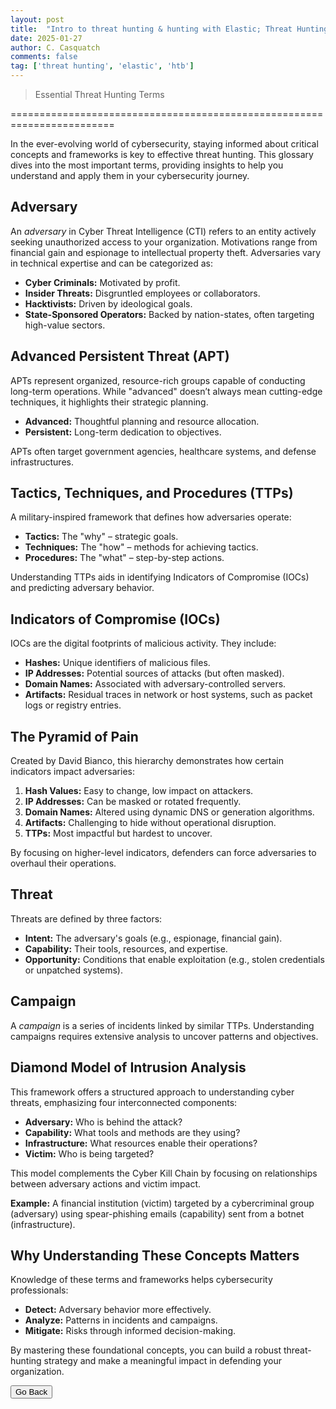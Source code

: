 ```yaml
---
layout: post
title:  "Intro to threat hunting & hunting with Elastic; Threat Hunting Glossery"
date: 2025-01-27
author: C. Casquatch
comments: false
tag: ['threat hunting', 'elastic', 'htb']
---
```


> Essential Threat Hunting Terms

========================================================================

In the ever-evolving world of cybersecurity, staying informed about critical concepts and frameworks is key to effective threat hunting. This glossary dives into the most important terms, providing insights to help you understand and apply them in your cybersecurity journey.

Adversary
---------

An _adversary_ in Cyber Threat Intelligence (CTI) refers to an entity actively seeking unauthorized access to your organization. Motivations range from financial gain and espionage to intellectual property theft. Adversaries vary in technical expertise and can be categorized as:

*   **Cyber Criminals:** Motivated by profit.
*   **Insider Threats:** Disgruntled employees or collaborators.
*   **Hacktivists:** Driven by ideological goals.
*   **State-Sponsored Operators:** Backed by nation-states, often targeting high-value sectors.

Advanced Persistent Threat (APT)
--------------------------------

APTs represent organized, resource-rich groups capable of conducting long-term operations. While "advanced" doesn’t always mean cutting-edge techniques, it highlights their strategic planning.

*   **Advanced:** Thoughtful planning and resource allocation.
*   **Persistent:** Long-term dedication to objectives.

APTs often target government agencies, healthcare systems, and defense infrastructures.

Tactics, Techniques, and Procedures (TTPs)
------------------------------------------

A military-inspired framework that defines how adversaries operate:

*   **Tactics:** The "why" – strategic goals.
*   **Techniques:** The "how" – methods for achieving tactics.
*   **Procedures:** The "what" – step-by-step actions.

Understanding TTPs aids in identifying Indicators of Compromise (IOCs) and predicting adversary behavior.

Indicators of Compromise (IOCs)
-------------------------------

IOCs are the digital footprints of malicious activity. They include:

*   **Hashes:** Unique identifiers of malicious files.
*   **IP Addresses:** Potential sources of attacks (but often masked).
*   **Domain Names:** Associated with adversary-controlled servers.
*   **Artifacts:** Residual traces in network or host systems, such as packet logs or registry entries.

The Pyramid of Pain
-------------------

Created by David Bianco, this hierarchy demonstrates how certain indicators impact adversaries:

1.  **Hash Values:** Easy to change, low impact on attackers.
2.  **IP Addresses:** Can be masked or rotated frequently.
3.  **Domain Names:** Altered using dynamic DNS or generation algorithms.
4.  **Artifacts:** Challenging to hide without operational disruption.
5.  **TTPs:** Most impactful but hardest to uncover.

By focusing on higher-level indicators, defenders can force adversaries to overhaul their operations.

Threat
------

Threats are defined by three factors:

*   **Intent:** The adversary's goals (e.g., espionage, financial gain).
*   **Capability:** Their tools, resources, and expertise.
*   **Opportunity:** Conditions that enable exploitation (e.g., stolen credentials or unpatched systems).

Campaign
--------

A _campaign_ is a series of incidents linked by similar TTPs. Understanding campaigns requires extensive analysis to uncover patterns and objectives.

Diamond Model of Intrusion Analysis
-----------------------------------

This framework offers a structured approach to understanding cyber threats, emphasizing four interconnected components:

*   **Adversary:** Who is behind the attack?
*   **Capability:** What tools and methods are they using?
*   **Infrastructure:** What resources enable their operations?
*   **Victim:** Who is being targeted?

This model complements the Cyber Kill Chain by focusing on relationships between adversary actions and victim impact.

**Example:** A financial institution (victim) targeted by a cybercriminal group (adversary) using spear-phishing emails (capability) sent from a botnet (infrastructure).

Why Understanding These Concepts Matters
----------------------------------------

Knowledge of these terms and frameworks helps cybersecurity professionals:

*   **Detect:** Adversary behavior more effectively.
*   **Analyze:** Patterns in incidents and campaigns.
*   **Mitigate:** Risks through informed decision-making.

By mastering these foundational concepts, you can build a robust threat-hunting strategy and make a meaningful impact in defending your organization.

<button onclick="history.back()">Go Back</button>

